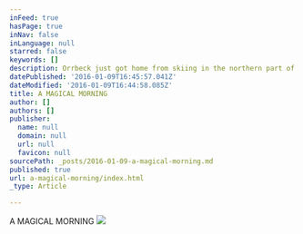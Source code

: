```yaml
---
inFeed: true
hasPage: true
inNav: false
inLanguage: null
starred: false
keywords: []
description: Orrbeck just got home from skiing in the northern part of Sweden and was eager to cast the line again.  Really eager. That’s why we practically were alone on the early ferry to the outer archipelago. The sun hadn’t reached the eastern horizon as we assembled our gear and started walking towards one of our favourite spots.
datePublished: '2016-01-09T16:45:57.041Z'
dateModified: '2016-01-09T16:44:58.085Z'
title: A MAGICAL MORNING
author: []
authors: []
publisher:
  name: null
  domain: null
  url: null
  favicon: null
sourcePath: _posts/2016-01-09-a-magical-morning.md
published: true
url: a-magical-morning/index.html
_type: Article

---
```

A MAGICAL MORNING
![](https://the-grid-user-content.s3-us-west-2.amazonaws.com/468d6851-7893-4de2-81f4-807dfb851532.png)
